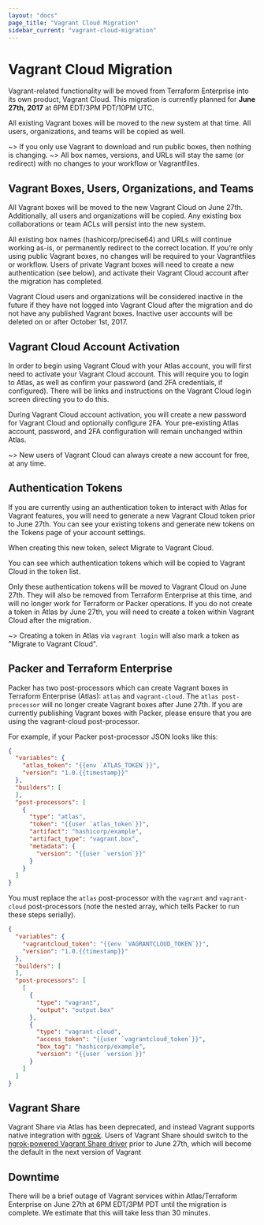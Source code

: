 ```yaml
---
layout: "docs"
page_title: "Vagrant Cloud Migration"
sidebar_current: "vagrant-cloud-migration"
---
```


# Vagrant Cloud Migration

Vagrant-related functionality will be moved from Terraform Enterprise into its own product, Vagrant Cloud.
This migration is currently planned for **June 27th, 2017** at 6PM EDT/3PM PDT/10PM UTC.

All existing Vagrant boxes will be moved to the new system at that time.
All users, organizations, and teams will be copied as well.

~> If you only use Vagrant to download and run public boxes, then nothing is changing.
~> All box names, versions, and URLs will stay the same (or redirect) with no changes to your workflow or Vagrantfiles.

## Vagrant Boxes, Users, Organizations, and Teams

All Vagrant boxes will be moved to the new Vagrant Cloud on June 27th.
Additionally, all users and organizations will be copied.
Any existing box collaborations or team ACLs will persist into the new system.

All existing box names (hashicorp/precise64) and URLs will continue working as-is, or permanently redirect to the correct location.
If you’re only using public Vagrant boxes, no changes will be required to your Vagrantfiles or workflow.
Users of private Vagrant boxes will need to create a new authentication (see below), and activate their Vagrant Cloud account after the migration has completed.

Vagrant Cloud users and organizations will be considered inactive in the future if they have not logged into Vagrant Cloud after the migration and do not have any published Vagrant boxes.
Inactive user accounts will be deleted on or after October 1st, 2017.

## Vagrant Cloud Account Activation

In order to begin using Vagrant Cloud with your Atlas account, you will first need to activate your Vagrant Cloud account.
This will require you to login to Atlas, as well as confirm your password (and 2FA credentials, if configured).
There will be links and instructions on the Vagrant Cloud login screen directing you to do this.

During Vagrant Cloud account activation, you will create a new password for Vagrant Cloud and optionally configure 2FA.
Your pre-existing Atlas account, password, and 2FA configuration will remain unchanged within Atlas.

~> New users of Vagrant Cloud can always create a new account for free, at any time.

## Authentication Tokens

If you are currently using an authentication token to interact with Atlas for Vagrant features, you will need to generate a new Vagrant Cloud token prior to June 27th.
You can see your existing tokens and generate new tokens on the Tokens page of your account settings.

When creating this new token, select Migrate to Vagrant Cloud.

You can see which authentication tokens which will be copied to Vagrant Cloud in the token list.

Only these authentication tokens will be moved to Vagrant Cloud on June 27th.
They will also be removed from Terraform Enterprise at this time, and will no longer work for Terraform or Packer operations.
If you do not create a token in Atlas by June 27th, you will need to create a token within Vagrant Cloud after the migration.

~> Creating a token in Atlas via `vagrant login` will also mark a token as "Migrate to Vagrant Cloud".

## Packer and Terraform Enterprise

Packer has two post-processors which can create Vagrant boxes in Terraform Enterprise (Atlas): `atlas` and `vagrant-cloud`.
The `atlas post-processor` will no longer create Vagrant boxes after June 27th.
If you are currently publishing Vagrant boxes with Packer, please ensure that you are using the vagrant-cloud post-processor.

For example, if your Packer post-processor JSON looks like this:

```json
{
  "variables": {
    "atlas_token": "{{env `ATLAS_TOKEN`}}",
    "version": "1.0.{{timestamp}}"
  },
  "builders": [
  ],
  "post-processors": [
    {
      "type": "atlas",
      "token": "{{user `atlas_token`}}",
      "artifact": "hashicorp/example",
      "artifact_type": "vagrant.box",
      "metadata": {
        "version": "{{user `version`}}"
      }
    }
  ]
}
```

You must replace the `atlas` post-processor with the `vagrant` and `vagrant-cloud` post-processors (note the nested array, which tells Packer to run these steps serially).

```json
{
  "variables": {
    "vagrantcloud_token": "{{env `VAGRANTCLOUD_TOKEN`}}",
    "version": "1.0.{{timestamp}}"
  },
  "builders": [
  ],
  "post-processors": [
    [
      {
        "type": "vagrant",
        "output": "output.box"
      },
      {
        "type": "vagrant-cloud",
        "access_token": "{{user `vagrantcloud_token`}}",
        "box_tag": "hashicorp/example",
        "version": "{{user `version`}}"
      }
    ]
  ]
}
```

## Vagrant Share

Vagrant Share via Atlas has been deprecated, and instead Vagrant supports native integration with [ngrok](https://ngrok.com).
Users of Vagrant Share should switch to the [ngrok-powered Vagrant Share driver](https://www.vagrantup.com/docs/share/ngrok.html) prior to June 27th, which will become the default in the next version of Vagrant

## Downtime

There will be a brief outage of Vagrant services within Atlas/Terraform Enterprise on June 27th at 6PM EDT/3PM PDT until the migration is complete.
We estimate that this will take less than 30 minutes.
